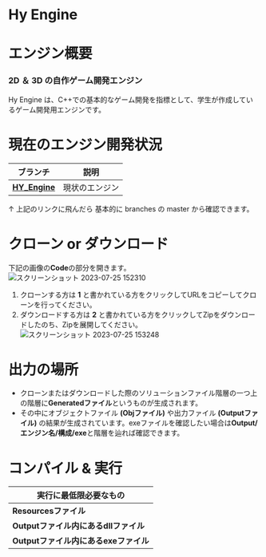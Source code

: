 # Hy Engine

# エンジン概要
### 2D ＆ 3D の自作ゲーム開発エンジン
Hy Engine は、C++での基本的なゲーム開発を指標として、学生が作成しているゲーム開発用エンジンです。

# 現在のエンジン開発状況
| ブランチ | 説明 |
|----------|------|
| **[HY_Engine](https://github.com/Higuchi-Yuya/HY_Engine)** | 現状のエンジン |

↑ 上記のリンクに飛んだら 基本的に  branches の master から確認できます。

# クローン or ダウンロード 
下記の画像の**Code**の部分を開きます。
![スクリーンショット 2023-07-25 152310](https://github.com/Higuchi-Yuya/HY_Engine/assets/94943675/baf6c349-2142-41ea-9c1f-ef14cc977f69)

1. クローンする方は **1** と書かれている方をクリックしてURLをコピーしてクローンを行ってください。
2. ダウンロードする方は **2** と書かれている方をクリックしてZipをダウンロードしたのち、Zipを展開してください。
![スクリーンショット 2023-07-25 153248](https://github.com/Higuchi-Yuya/HY_Engine/assets/94943675/b569e19b-16b8-4ffd-bd1c-8a1b049b69a9)

# 出力の場所
- クローンまたはダウンロードした際のソリューションファイル階層の一つ上の階層に**Generatedファイル**というものが生成されます。
- その中にオブジェクトファイル **(Objファイル)** や出力ファイル **(Outputファイル)** の結果が生成されています。exeファイルを確認したい場合は**Output/エンジン名/構成/exe**と階層を辿れば確認できます。

# コンパイル & 実行
| 実行に最低限必要なもの |
|----------|
|**Resourcesファイル**|
|**Outputファイル内にあるdllファイル**|
|**Outputファイル内にあるexeファイル**|